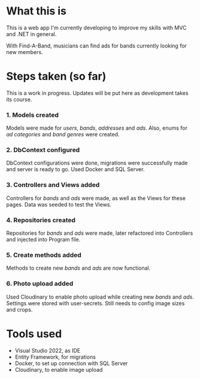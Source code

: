 # What this is

This is a web app I'm currently developing to improve my skills with MVC and .NET in general.

With Find-A-Band, musicians can find ads for bands currently looking for new members.

# Steps taken (so far)

This is a work in progress. Updates will be put here as development takes its course.

### 1. Models created
Models were made for *users*, *bands*, *addresses* and *ads*. Also, enums for *ad categories* and *band genres* were created.

### 2. DbContext configured
DbContext configurations were done, migrations were successfully made and server is ready to go. Used Docker and SQL Server.

### 3. Controllers and Views added
Controllers for *bands* and *ads* were made, as well as the Views for these pages. Data was seeded to test the Views.

### 4. Repositories created
Repositories for *bands* and *ads* were made, later refactored into Controllers and injected into Program file.

### 5. Create methods added
Methods to create new *bands* and *ads* are now functional.

### 6. Photo upload added
Used Cloudinary to enable photo upload while creating new *bands* and *ads*. Settings were stored with user-secrets. Still needs to config image sizes and crops.

# Tools used

- Visual Studio 2022, as IDE
- Entity Framework, for migrations
- Docker, to set up connection with SQL Server
- Cloudinary, to enable image upload

